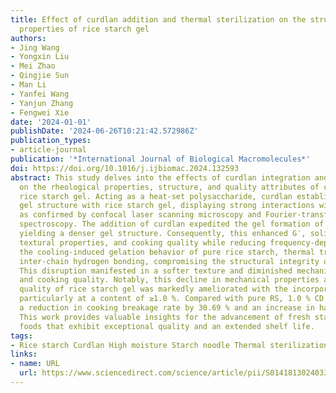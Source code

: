 ```yaml
---
title: Effect of curdlan addition and thermal sterilization on the structural and
  properties of rice starch gel
authors:
- Jing Wang
- Yongxin Liu
- Mei Zhao
- Qingjie Sun
- Man Li
- Yanfei Wang
- Yanjun Zhang
- Fengwei Xie
date: '2024-01-01'
publishDate: '2024-06-26T10:21:42.572986Z'
publication_types:
- article-journal
publication: '*International Journal of Biological Macromolecules*'
doi: https://doi.org/10.1016/j.ijbiomac.2024.132593
abstract: This study delves into the effects of curdlan integration and thermal sterilization
  on the rheological properties, structure, and quality attributes of concentrated
  rice starch gel. Acting as a heat-set polysaccharide, curdlan established a dual-network
  gel structure with rice starch gel, displaying strong interactions with rice starch,
  as confirmed by confocal laser scanning microscopy and Fourier-transform infrared
  spectroscopy. The addition of curdlan expedited the gel formation of rice starch,
  yielding a denser gel structure. Consequently, this enhanced G′, solid-like behavior,
  textural properties, and cooking quality while reducing frequency-dependence. Given
  the cooling-induced gelation behavior of pure rice starch, thermal treatment disrupted
  inter-chain hydrogen bonding, compromising the structural integrity of the gel.
  This disruption manifested in a softer texture and diminished mechanical properties
  and cooking quality. Notably, this decline in mechanical properties and cooking
  quality of rice starch gel was markedly ameliorated with the incorporation of curdlan,
  particularly at a content of ≥1.0 %. Compared with pure RS, 1.0 % CD inclusion showed
  a reduction in cooking breakage rate by 30.69 % and an increase in hardness by 38.04 %.
  This work provides valuable insights for the advancement of fresh starch gel-based
  foods that exhibit exceptional quality and an extended shelf life.
tags:
- Rice starch Curdlan High moisture Starch noodle Thermal sterilization Dual network
links:
- name: URL
  url: https://www.sciencedirect.com/science/article/pii/S0141813024033981
---
```


